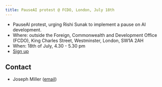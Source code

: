 ```yaml
---
title: PauseAI protest @ FCDO, London, July 18th
---
```


- PauseAI protest, urging Rishi Sunak to implement a pause on AI development.
- Where: outside the Foreign, Commonwealth and Development Office (FCDO), King Charles Street, Westminster, London, SW1A 2AH
- When: 18th of July, 4.30 - 5.30 pm
- [Sign up](https://docs.google.com/forms/d/e/1FAIpQLSfLoAUfPEhp3bZyUbDnc8HigL_rYC7ykUmmPZvVWas-m2y5bQ/viewform?usp%253Dsf_link)

## Contact

- Joseph Miller ([email](mailto:josephmiller101@gmail.com))
